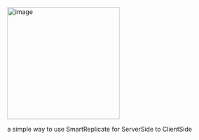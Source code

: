 <img width="256" height="256" alt="image" src="https://github.com/user-attachments/assets/c2597cc3-4b52-4fe7-99df-f4fb75c72822" />

a simple way to use SmartReplicate for ServerSide to ClientSide
